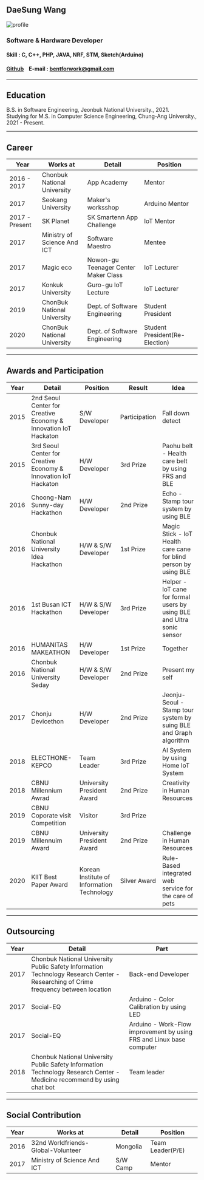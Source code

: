 ## **DaeSung Wang**
![profile](https://user-images.githubusercontent.com/22803510/101920561-4d0ff700-3c0f-11eb-944f-f0924607c355.jpg)
### **Software & Hardware Developer**

#### **Skill :** C, C++, PHP, JAVA, NRF, STM, Sketch(Arduino)
#### [Github](http://github.com/mamosoo)    E-mail : bentforwork@gmail.com 


 


----------



## **Education**

B.S. in Software Engineering, Jeonbuk National University., 2021.  
Studying for M.S. in Computer Science Engineering, Chung-Ang University., 2021 - Present.

----------

## **Career**
Year | Works at | Detail | Position
--- | --- | --- | ---
2016 - 2017 | Chonbuk National University | App Academy | Mentor
2017 | Seokang University | Maker's worksshop | Arduino Mentor
2017 - Present | SK Planet | SK Smartenn App Challenge | IoT Mentor
2017 | Ministry of Science And ICT | Software Maestro | Mentee
2017 | Magic eco | Nowon-gu Teenager Center Maker Class | IoT Lecturer
2017 | Konkuk University | Guro-gu IoT Lecture | IoT Lecturer
2019 | ChonBuk National University | Dept. of Software Engineering | Student President
2020 | ChonBuk National University | Dept. of Software Engineering | Student President(Re-Election)


----------


## **Awards and Participation**
Year | Detail | Position | Result | Idea
---| --- | --- | --- | ---
2015 | 2nd Seoul Center for Creative Economy & Innovation IoT Hackaton | S/W Developer | Participation | Fall down detect
2015 | 3rd Seoul Center for Creative Economy & Innovation IoT Hackaton | H/W Developer | 3rd Prize | Paohu belt - Health care belt by using FRS and BLE
2016 | Choong-Nam Sunny-day Hackathon | H/W Developer | 2nd Prize | Echo - Stamp tour system by using BLE
2016 | Chonbuk National University Idea Hackathon | H/W & S/W Developer | 1st Prize | Magic Stick - IoT Health care cane for blind person by using BLE
2016 | 1st Busan ICT Hackathon | H/W & S/W Developer| 3rd Prize | Helper - IoT cane for formal users by using BLE and Ultra sonic sensor
2016 | HUMANITAS MAKEATHON | H/W Developer| 1st Prize | Together
2016 | Chonbuk National University Seday | H/W & S/W Developer | 2nd Prize | Present my self
2017 | Chonju Devicethon | H/W Developer | 2nd Prize | Jeonju-Seoul - Stamp tour system by suing BLE and Graph algorithm
2018 | ELECTHONE-KEPCO | Team Leader | 3rd Prize | AI System by using Home IoT System
2018 | CBNU Millennium Awrad | University President Award | 2nd Prize | Creativity in Human Resources     
2019 | CBNU Coporate visit Competition | Visitor | 3rd Prize 
2019 | CBNU Millennuim Award | University President Award | 2nd Prize | Challenge in Human Resources
2020 | KIIT Best Paper Award | Korean Institute of Information Technology | Silver Award | Rule-Based integrated web service for the care of pets


----------


## **Outsourcing**
Year | Detail | Part
--- | --- | ---|
2017 | Chonbuk National University Public Safety Information Technology Research Center - Researching of Crime frequency between location | Back-end Developer
2017 | Social-EQ | Arduino - Color Calibration by using LED
2017 | Social-EQ | Arduino - Work-Flow improvement by using FRS and Linux base computer 
2018 | Chonbuk National University Public Safety Information Technology Research Center - Medicine recommend by using chat bot  | Team leader


----------


## **Social Contribution**
Year | Works at | Detail | Position
--- | --- | --- | ---
2016 | 32nd Worldfriends-Global-Volunteer | Mongolia | Team Leader(P/E)
2017 | Ministry of Science And ICT | S/W Camp | Mentor
